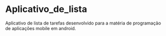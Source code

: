 # Aplicativo_de_lista
Aplicativo de lista de tarefas desenvolvido para a matéria de programação de aplicações mobile em android.
